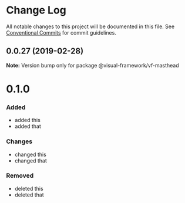 # Change Log

All notable changes to this project will be documented in this file.
See [Conventional Commits](https://conventionalcommits.org) for commit guidelines.

## 0.0.27 (2019-02-28)

**Note:** Version bump only for package @visual-framework/vf-masthead





# 0.1.0

### Added
- added this
- added that

### Changes

- changed this
- changed that

### Removed

- deleted this
- deleted that
